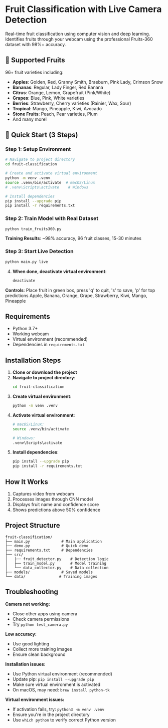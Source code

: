 # Fruit Classification with Live Camera Detection

Real-time fruit classification using computer vision and deep learning. Identifies fruits through your webcam using the professional Fruits-360 dataset with 98%+ accuracy.

## 🍎 Supported Fruits
96+ fruit varieties including:
- **Apples**: Golden, Red, Granny Smith, Braeburn, Pink Lady, Crimson Snow
- **Bananas**: Regular, Lady Finger, Red Banana
- **Citrus**: Orange, Lemon, Grapefruit (Pink/White)
- **Grapes**: Blue, Pink, White varieties
- **Berries**: Strawberry, Cherry varieties (Rainier, Wax, Sour)
- **Tropical**: Mango, Pineapple, Kiwi, Avocado
- **Stone Fruits**: Peach, Pear varieties, Plum
- And many more!

## 🚀 Quick Start (3 Steps)

### Step 1: Setup Environment
```bash
# Navigate to project directory
cd fruit-classification

# Create and activate virtual environment
python -m venv .venv
source .venv/bin/activate  # macOS/Linux
# .venv\Scripts\activate    # Windows

# Install dependencies
pip install --upgrade pip
pip install -r requirements.txt
```

### Step 2: Train Model with Real Dataset
```bash
python train_fruits360.py
```
**Training Results**: ~98% accuracy, 96 fruit classes, 15-30 minutes

### Step 3: Start Live Detection
```bash
python main.py live
```
4. **When done, deactivate virtual environment**:
   ```bash
   deactivate
   ```

**Controls**: Place fruit in green box, press 'q' to quit, 's' to save, 'p' for top predictions
Apple, Banana, Orange, Grape, Strawberry, Kiwi, Mango, Pineapple


## Requirements

- Python 3.7+
- Working webcam
- Virtual environment (recommended)
- Dependencies in `requirements.txt`

## Installation Steps

1. **Clone or download the project**
2. **Navigate to project directory**:
   ```bash
   cd fruit-classification
   ```
3. **Create virtual environment**:
   ```bash
   python -m venv .venv
   ```
4. **Activate virtual environment**:
   ```bash
   # macOS/Linux:
   source .venv/bin/activate
   
   # Windows:
   .venv\Scripts\activate
   ```
5. **Install dependencies**:
   ```bash
   pip install --upgrade pip
   pip install -r requirements.txt
   ```

## How It Works

1. Captures video from webcam
2. Processes images through CNN model
3. Displays fruit name and confidence score
4. Shows predictions above 50% confidence

## Project Structure

```
fruit-classification/
├── main.py              # Main application
├── demo.py              # Quick demo
├── requirements.txt     # Dependencies
├── src/
│   ├── fruit_detector.py    # Detection logic
│   ├── train_model.py       # Model training
│   └── data_collector.py    # Data collection
├── models/              # Saved models
└── data/               # Training images
```

## Troubleshooting

**Camera not working:**
- Close other apps using camera
- Check camera permissions
- Try `python test_camera.py`

**Low accuracy:**
- Use good lighting
- Collect more training images
- Ensure clean background

**Installation issues:**
- Use Python virtual environment (recommended)
- Update pip: `pip install --upgrade pip`
- Make sure virtual environment is activated
- On macOS, may need: `brew install python-tk`

**Virtual environment issues:**
- If activation fails, try: `python3 -m venv .venv`
- Ensure you're in the project directory
- Use `which python` to verify correct Python version